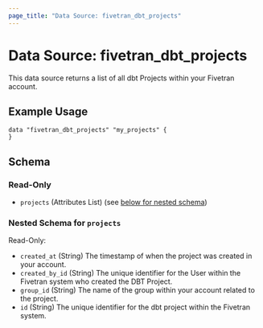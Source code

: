 ```yaml
---
page_title: "Data Source: fivetran_dbt_projects"
---
```


# Data Source: fivetran_dbt_projects

This data source returns a list of all dbt Projects within your Fivetran account.

## Example Usage

```hcl
data "fivetran_dbt_projects" "my_projects" {
}
```

<!-- schema generated by tfplugindocs -->
## Schema

### Read-Only

- `projects` (Attributes List) (see [below for nested schema](#nestedatt--projects))

<a id="nestedatt--projects"></a>
### Nested Schema for `projects`

Read-Only:

- `created_at` (String) The timestamp of when the project was created in your account.
- `created_by_id` (String) The unique identifier for the User within the Fivetran system who created the DBT Project.
- `group_id` (String) The name of the group within your account related to the project.
- `id` (String) The unique identifier for the dbt project within the Fivetran system.